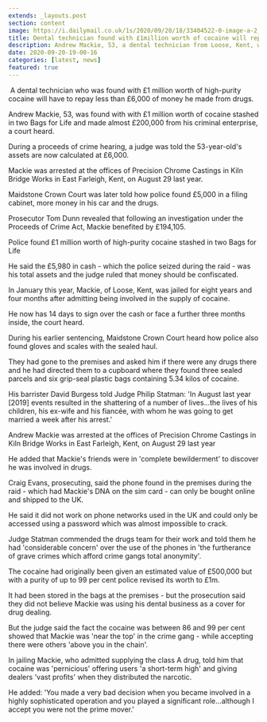 ```yaml
---
extends: _layouts.post
section: content
image: https://i.dailymail.co.uk/1s/2020/09/20/18/33404522-0-image-a-2_1600621772484.jpg 
title: Dental technician found with £1million worth of cocaine will repay LESS than £6,000 
description: Andrew Mackie, 53, a dental technician from Loose, Kent, who was found with £1 million worth of cocaine,  will have to repay less than £6,000 of the £200,000 he made, a court heard 
date: 2020-09-20-19-00-16 
categories: [latest, news] 
featured: true 
--- 
```

 A dental technician who was found with £1 million worth of high-purity cocaine will have to repay less than £6,000 of money he made from drugs.  

Andrew Mackie, 53, was found with with £1 million worth of cocaine stashed in two Bags for Life and made almost £200,000 from his criminal enterprise, a court heard.

During a proceeds of crime hearing, a judge was told the 53-year-old's assets are now calculated at £6,000.

Mackie was arrested at the offices of Precision Chrome Castings in Kiln Bridge Works in East Farleigh, Kent, on August 29 last year.

Maidstone Crown Court was later told how police found £5,000 in a filing cabinet, more money in his car and the drugs.

Prosecutor Tom Dunn revealed that following an investigation under the Proceeds of Crime Act, Mackie benefited by £194,105.

Police found £1 million worth of high-purity cocaine stashed in two Bags for Life

He said the £5,980 in cash - which the police seized during the raid - was his total assets and the judge ruled that money should be confiscated.

In January this year, Mackie, of Loose, Kent, was jailed for eight years and four months after admitting being involved in the supply of cocaine.

He now has 14 days to sign over the cash or face a further three months inside, the court heard.

During his earlier sentencing, Maidstone Crown Court heard how police also found gloves and scales with the sealed haul.

They had gone to the premises and asked him if there were any drugs there and he had directed them to a cupboard where they found three sealed parcels and six grip-seal plastic bags containing 5.34 kilos of cocaine. 

His barrister David Burgess told Judge Philip Statman: 'In August last year [2019] events resulted in the shattering of a number of lives...the lives of his children, his ex-wife and his fiancée, with whom he was going to get married a week after his arrest.'

Andrew Mackie was arrested at the offices of Precision Chrome Castings in Kiln Bridge Works in East Farleigh, Kent, on August 29 last year

He added that Mackie's friends were in 'complete bewilderment' to discover he was involved in drugs.

Craig Evans, prosecuting, said the phone found in the premises during the raid - which had Mackie's DNA on the sim card - can only be bought online and shipped to the UK.

He said it did not work on phone networks used in the UK and could only be accessed using a password which was almost impossible to crack.

Judge Statman commended the drugs team for their work and told them he had 'considerable concern' over the use of the phones in 'the furtherance of grave crimes which afford crime gangs total anonymity'.

The cocaine had originally been given an estimated value of £500,000 but with a purity of up to 99 per cent police revised its worth to £1m.

It had been stored in the bags at the premises - but the prosecution said they did not believe Mackie was using his dental business as a cover for drug dealing.

But the judge said the fact the cocaine was between 86 and 99 per cent showed that Mackie was 'near the top' in the crime gang - while accepting there were others 'above you in the chain'.

In jailing Mackie, who admitted supplying the class A drug, told him that cocaine was 'pernicious' offering users 'a short-term high' and giving dealers 'vast profits' when they distributed the narcotic.

He added: 'You made a very bad decision when you became involved in a highly sophisticated operation and you played a significant role...although I accept you were not the prime mover.' 

